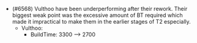 - (#6568) Vulthoo have been underperforming after their rework. Their biggest weak point was the excessive amount of BT required which made it impractical to make them in the earlier stages of T2 especially.
  - Vulthoo:
    - BuildTime: 3300 --> 2700